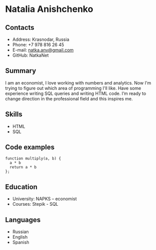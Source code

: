 # **Natalia Anishchenko**

## **Contacts**
+ Address: Krasnodar, Russia
+ Phone: +7 978 816 26 45
+ E-mail: natka.anv@gmail.com
+ GitHub: NatkaNet

## **Summary**
I am an economist, I love working with numbers and analytics. Now I'm trying to figure out which area of programming I'll like. Have some experience writing SQL queries and writing HTML code. I’m ready to change direction in the professional field and this inspires me.

## **Skills**
+ HTML
+ SQL

## **Code examples**
```
function multiply(a, b) {
  a * b
  return a * b
};
```

## **Education**
+ University: NAPKS – economist
+ Courses: Stepik - SQL

## **Languages**
+ Russian
+ English
+ Spanish
